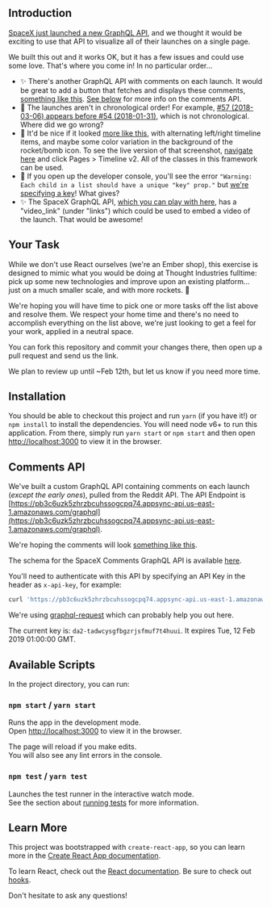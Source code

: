 ## Introduction

[SpaceX just launched a new GraphQL API](https://medium.com/open-graphql/launching-spacex-graphql-api-b3d7029086e0), and we thought it would be exciting to use that API to visualize all of their launches on a single page.

We built this out and it works OK, but it has a few issues and could use some love. That's where you come in! In no particular order...

 - ✨ There's another GraphQL API with comments on each launch. It would be great to add a button that fetches and displays these comments, [something like this](https://i.imgur.com/rBkl87E.png). [See below](https://github.com/thoughtindustries/spacex-launches#comments-api) for more info on the comments API.
 - 🐛 The launches aren't in chronological order! For example, [#57 (2018-03-06) appears before  #54 (2018-01-31)](https://i.imgur.com/UaLsFdy.png), which is not chronological. Where did we go wrong?
 - 💄 It'd be nice if it looked [more like this](https://i.imgur.com/VB2c48X.png), with alternating left/right timeline items, and maybe some color variation in the background of the rocket/bomb icon. To see the live version of that screenshot, [navigate here](https://themes.getbootstrap.com/preview/?theme_id=1696&show_new=) and click Pages > Timeline v2. All of the classes in this framework can be used.
 - 🐛 If you open up the developer console, you'll see the error `"Warning: Each child in a list should have a unique "key" prop."` but [we're specifying a key](https://github.com/thoughtindustries/spacex-launches/blob/3402ee684b71d129f74bbd8fb2e2bf41ea991cd4/src/App.js#L80)! What gives?
 - ✨ The SpaceX GraphQL API, [which you can play with here](https://api.spacex.land/graphql/), has a "video_link" (under "links") which could be used to embed a video of the launch. That would be awesome!

## Your Task

While we don't use React ourselves (we're an Ember shop), this exercise is designed to mimic what you would be doing at Thought Industries fulltime: pick up some new technologies and improve upon an existing platform... just on a much smaller scale, and with more rockets. 🚀

We're hoping you will have time to pick one or more tasks off the list above and resolve them. We respect your home time and there's no need to accomplish everything on the list above, we're just looking to get a feel for your work, applied in a neutral space.

You can fork this repository and commit your changes there, then open up a pull request and send us the link.

We plan to review up until ~Feb 12th, but let us know if you need more time.

## Installation

You should be able to checkout this project and run `yarn` (if you have it!) or `npm install` to install the dependencies. You will need node v6+ to run this application. From there, simply run `yarn start` or `npm start` and then open [http://localhost:3000](http://localhost:3000) to view it in the browser.

## Comments API

We've built a custom GraphQL API containing comments on each launch (_except the early ones_), pulled from the Reddit API. The API Endpoint is [https://pb3c6uzk5zhrzbcuhssogcpq74.appsync-api.us-east-1.amazonaws.com/graphql](https://pb3c6uzk5zhrzbcuhssogcpq74.appsync-api.us-east-1.amazonaws.com/graphql).

We're hoping the comments will look [something like this](https://i.imgur.com/rBkl87E.png).

The schema for the SpaceX Comments GraphQL API is available [here](https://github.com/thoughtindustries/spacex-launches/blob/9cfcea596993aafccbeb12bec7e2d134b447a7ca/spacex-comments.graphql).

You'll need to authenticate with this API by specifying an API Key in the header as `x-api-key`, for example:

```bash
curl 'https://pb3c6uzk5zhrzbcuhssogcpq74.appsync-api.us-east-1.amazonaws.com/graphql' -H 'x-api-key: APIKEYHERE' -H 'Content-Type: application/json' --data-binary '{"query":"{\n  launchCommentsByFlightNumber(flightNumber: 12) {\n    items {\n      id\n      author\n      body\n      date\n    }\n  }\n}"}'
```

We're using [graphql-request](https://github.com/prisma/graphql-request) which can probably help you out here.

The current key is: `da2-tadwcysgfbgzrjsfmuf7t4huui`. It expires Tue, 12 Feb 2019 01:00:00 GMT.

## Available Scripts

In the project directory, you can run:

### `npm start` / `yarn start`

Runs the app in the development mode.<br>
Open [http://localhost:3000](http://localhost:3000) to view it in the browser.

The page will reload if you make edits.<br>
You will also see any lint errors in the console.

### `npm test` / `yarn test`

Launches the test runner in the interactive watch mode.<br>
See the section about [running tests](https://facebook.github.io/create-react-app/docs/running-tests) for more information.

## Learn More

This project was bootstrapped with `create-react-app`, so you can learn more in the [Create React App documentation](https://facebook.github.io/create-react-app/docs/getting-started).

To learn React, check out the [React documentation](https://reactjs.org/). Be sure to check out [hooks](https://reactjs.org/docs/hooks-intro.html).

Don't hesitate to ask any questions!
